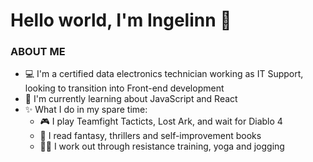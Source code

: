# Hello world, I'm Ingelinn 👋

### ABOUT ME

* 💻 I'm a certified data electronics technician working as IT Support, looking to transition into Front-end development
* 🌱 I'm currently learning about JavaScript and React
* ✨ What I do in my spare time:
  - 🎮 I play Teamfight Tacticts, Lost Ark, and wait for Diablo 4
  - 📖 I read fantasy, thrillers and self-improvement books
  - 🏋️‍♀️ I work out through resistance training, yoga and jogging
